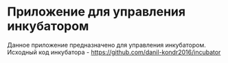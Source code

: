 # Приложение для управления инкубатором

Данное приложение предназначено для управления инкубатором. Исходный код
инкубатора - https://github.com/danil-kondr2016/incubator


